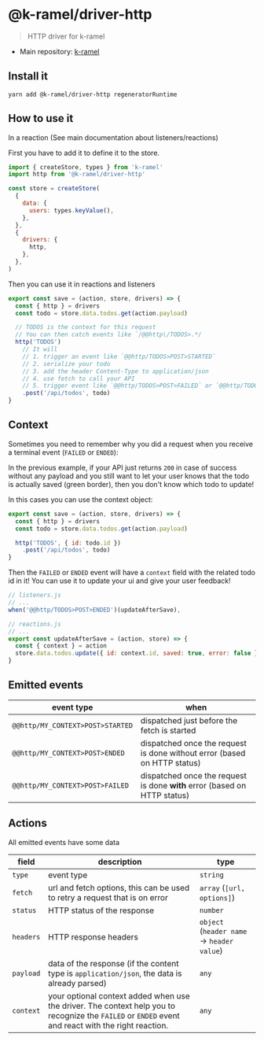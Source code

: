 # @k-ramel/driver-http
> HTTP driver for k-ramel

 - Main repository: [k-ramel](https://github.com/unirakun/k-ramel)

## Install it
`yarn add @k-ramel/driver-http regeneratorRuntime`

## How to use it
In a reaction (See main documentation about listeners/reactions)

First you have to add it to define it to the store.
```js
import { createStore, types } from 'k-ramel'
import http from '@k-ramel/driver-http'

const store = createStore(
  {
    data: {
      users: types.keyValue(),
    },
  },
  {
    drivers: {
      http,
    },
  },
)
```

Then you can use it in reactions and listeners
```js
export const save = (action, store, drivers) => {
  const { http } = drivers
  const todo = store.data.todos.get(action.payload)

  // TODOS is the context for this request
  // You can then catch events like `/@@http\/TODOS>.*/
  http('TODOS')
    // It will
    // 1. trigger an event like `@@http/TODOS>POST>STARTED`
    // 2. serialize your todo
    // 3. add the header Content-Type to application/json
    // 4. use fetch to call your API
    // 5. trigger event like `@@http/TODOS>POST>FAILED` or `@@http/TODOS>POST>ENDED`
    .post('/api/todos', todo)
}
```

## Context
Sometimes you need to remember why you did a request when you receive a terminal event (`FAILED` or `ENDED`):

In the previous example, if your API just returns `200` in case of success without any payload and you still want to let your user knows that the todo is actually saved (green border), then you don't know which todo to update!

In this cases you can use the context object:
```js
export const save = (action, store, drivers) => {
  const { http } = drivers
  const todo = store.data.todos.get(action.payload)

  http('TODOS', { id: todo.id })
    .post('/api/todos', todo)
}
```

Then the `FAILED` or `ENDED` event will have a `context` field with the related todo id in it!
You can use it to update your ui and give your user feedback!
```js
// listeners.js
// ...
when('@@http/TODOS>POST>ENDED')(updateAfterSave),

// reactions.js
// ...
export const updateAfterSave = (action, store) => {
  const { context } = action
  store.data.todos.update({ id: context.id, saved: true, error: false })
}
```

## Emitted events
| event type | when |
|---|---|
|`@@http/MY_CONTEXT>POST>STARTED`| dispatched just before the fetch is started |
|`@@http/MY_CONTEXT>POST>ENDED`| dispatched once the request is done without error (based on HTTP status) |
|`@@http/MY_CONTEXT>POST>FAILED`| dispatched once the request is done **with** error (based on HTTP status) | |

## Actions
All emitted events have some data

| field | description | type |
|---|---|---|
| `type` | event type | `string` |
| `fetch` | url and fetch options, this can be used to retry a request that is on error | `array` (`[url, options]`) |
| `status` | HTTP status of the response | `number` |
| `headers` | HTTP response headers | `object` (`header name` -> `header value`) |
| `payload` | data of the response (if the content type is `application/json`, the data is already parsed) | `any` |
| `context` | your optional context added when use the driver. The context help you to recognize the `FAILED` or `ENDED` event and react with the right reaction. | `any` |
